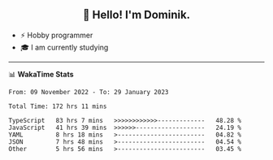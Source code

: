 <h2 align="center">👋 Hello! I'm Dominik.</h2>

- ⚡ Hobby programmer
- 🎓 I am currently studying

---
📊 **WakaTime Stats**
<!--START_SECTION:waka-->

```text
From: 09 November 2022 - To: 29 January 2023

Total Time: 172 hrs 11 mins

TypeScript   83 hrs 7 mins   >>>>>>>>>>>>-------------   48.28 %
JavaScript   41 hrs 39 mins  >>>>>>-------------------   24.19 %
YAML         8 hrs 18 mins   >------------------------   04.82 %
JSON         7 hrs 48 mins   >------------------------   04.54 %
Other        5 hrs 56 mins   >------------------------   03.45 %
```

<!--END_SECTION:waka-->
